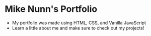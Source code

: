 # Mike Nunn's Portfolio

- My portfolio was made using HTML, CSS, and Vanilla JavaScript
- Learn a little about me and make sure to check out my projects!

